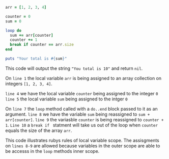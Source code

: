 ```ruby
arr = [1, 2, 3, 4]

counter = 0
sum = 0

loop do
  sum += arr[counter]
  counter += 1
  break if counter == arr.size
end 

puts "Your total is #{sum}"
```

This code will output the string `"You total is 10"` and return `nil`.

On `line 1` the local variable `arr` is being assigned to an array collection on integers `[1, 2, 3, 4]`.

`line 4` we have the local variable `counter` being assigned to the integer `0`
`line 5` the local variable `sum` being assigned to the intger `0`

On `line 7` the `loop` method called with a `do..end` block passed to it as an argument. `line 8` we have the variable `sum` being reassigned to `sum + arr[counter]`. `line 9` the variasble `counter` is being reassigned to `counter + 1`. `Line 10` a `break if ` statment will take us out of the loop when `counter` equals the size of the array `arr`.

This code illustrates rubys rules of local variable scope. The assisgments on `lines 8-9` are allowed because variables in the outer scope are able to be accesss in the `loop` methods inner scope.